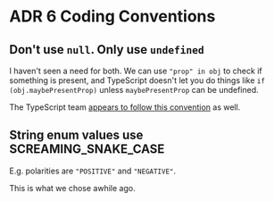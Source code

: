 # ADR 6 Coding Conventions

## Don't use `null`. Only use `undefined`

I haven't seen a need for both. We can use `"prop" in obj` to check if something is present, and
TypeScript doesn't let you do things like `if (obj.maybePresentProp)` unless `maybePresentProp`
can be undefined.

The TypeScript team
[appears to follow this
convention](https://github.com/Microsoft/TypeScript/wiki/Coding-guidelines#null-and-undefined)
as well.

## String enum values use SCREAMING_SNAKE_CASE

E.g. polarities are `"POSITIVE"` and `"NEGATIVE"`.

This is what we chose awhile ago.
